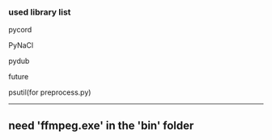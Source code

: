 ### used library list
pycord

PyNaCl

pydub

future

psutil(for preprocess.py)

---
## need 'ffmpeg.exe' in the 'bin' folder
